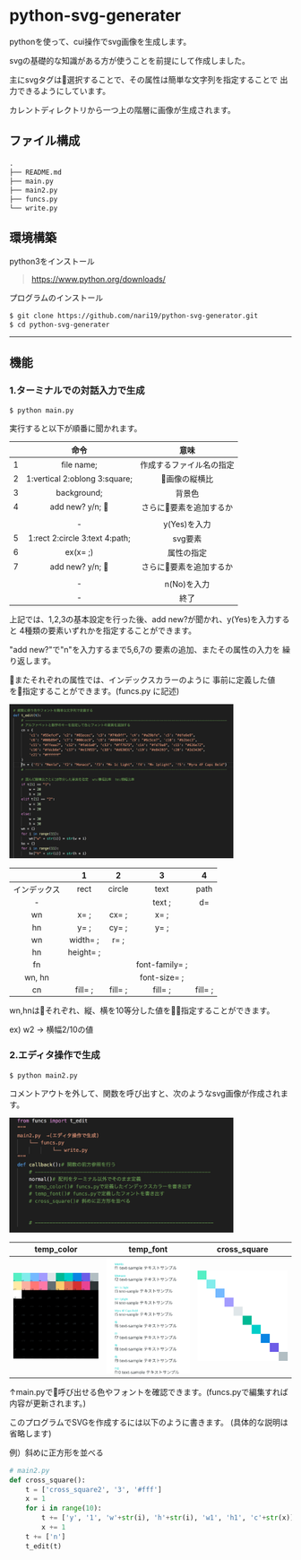 # python-svg-generater

pythonを使って、cui操作でsvg画像を生成します。

svgの基礎的な知識がある方が使うことを前提にして作成しました。

主にsvgタグは選択することで、その属性は簡単な文字列を指定することで
出力できるようにしています。

カレントディレクトリから一つ上の階層に画像が生成されます。


## ファイル構成
    .
    ├── README.md
    ├── main.py
    ├── main2.py
    ├── funcs.py
    └── write.py

## 環境構築

python3をインストール
> https://www.python.org/downloads/


プログラムのインストール
```
$ git clone https://github.com/nari19/python-svg-generator.git
$ cd python-svg-generater
```

-----------

## 機能

### 1.ターミナルでの対話入力で生成
```
$ python main.py
```

実行すると以下が順番に聞かれます。

|              | 命令          |     意味     |
|:------------:|:------------:|:------------:|
|1|file name;|作成するファイル名の指定|
|2|1:vertical 2:oblong 3:square;|画像の縦横比|
|3|background;|背景色|
|4|add new? y/n; |さらに要素を追加するか|
||||
||-|y(Yes)を入力|
|5|1:rect 2:circle 3:text 4:path;|svg要素|
|6|ex(x= ;)|属性の指定|
|7|add new? y/n; |さらに要素を追加するか|
||||
||-|n(No)を入力|
||-|終了|

上記では、1,2,3の基本設定を行った後、add new?が聞かれ、y(Yes)を入力すると
4種類の要素いずれかを指定することができます。

"add new?"で"n"を入力するまで5,6,7の
要素の追加、またその属性の入力を
繰り返します。


またそれぞれの属性では、インデックスカラーのように
事前に定義した値を指定することができます。(funcs.py に記述)

<img src="/images/8.35.46.png" alt="funcs.py" width="400">


|              | 1            |     2        |     3        |     4        |
|:------------:|:------------:|:------------:|:------------:|:------------:|
|  インデックス  |rect|circle|text|path|
| - |||text ;|d=|
|wn|x= ;|cx= ;|x= ;||
|hn|y= ;|cy= ;|y= ;||
|wn|width= ;|r= ;|||
|hn|height= ;||||
|fn|||font-family= ;||
|wn, hn|||font-size= ;|
|cn|fill= ;|fill= ;|fill= ;|fill= ;|

wn,hnはそれぞれ、縦、横を10等分した値を指定することができます。

ex) w2 → 横幅2/10の値


### 2.エディタ操作で生成
```
$ python main2.py
```

コメントアウトを外して、関数を呼び出すと、次のようなsvg画像が作成されます。


<img src="/images/ 6.44.15.png" alt="main2.py" width="400">

|temp_color|temp_font|cross_square|
|---|---|---|
|<img src="/images/temp_color.svg" alt="temp_color" width="250">|<img src="/images/temp_font.svg" alt="temp_font" width="250">|<img src="/images/cross_square.svg" alt="cross_square" width="250">|

↑main.pyで呼び出せる色やフォントを確認できます。(funcs.pyで編集すれば内容が更新されます。)

このプログラムでSVGを作成するには以下のように書きます。
(具体的な説明は省略します)

例）斜めに正方形を並べる

``` py
# main2.py
def cross_square():
    t = ['cross_square2', '3', '#fff']
    x = 1
    for i in range(10):
        t += ['y', '1', 'w'+str(i), 'h'+str(i), 'w1', 'h1', 'c'+str(x)]
        x += 1
    t += ['n']
    t_edit(t)
```